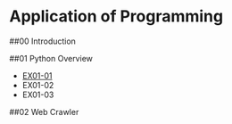 # Application of Programming

##00 Introduction

##01 Python Overview

- [EX01-01](EX01_01.ipynb)
- EX01-02
- EX01-03

##02 Web Crawler
